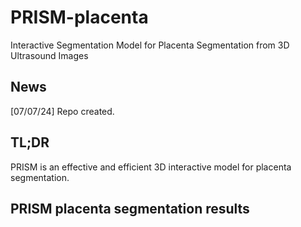 # PRISM-placenta
Interactive Segmentation Model for Placenta Segmentation from 3D Ultrasound Images


## News
[07/07/24] Repo created.

## TL;DR
PRISM is an effective and efficient 3D interactive model for placenta segmentation. 

## PRISM placenta segmentation results
